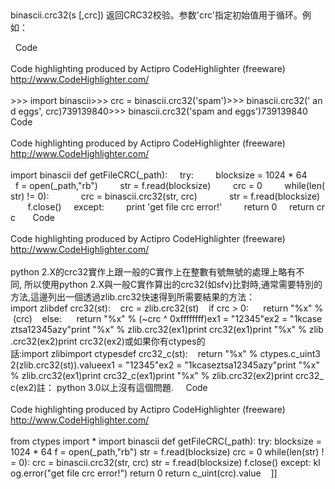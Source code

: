  


binascii.crc32(s [,crc])
返回CRC32校验。参数'crc'指定初始值用于循环。例如：


 
Code<br /><br />Code highlighting produced by Actipro CodeHighlighter (freeware)<br />http://www.CodeHighlighter.com/<br /><br />>>> import binascii>>> crc = binascii.crc32('spam')>>> binascii.crc32(' and eggs', crc)739139840>>> binascii.crc32('spam and eggs')739139840
 
 
Code<br /><br />Code highlighting produced by Actipro CodeHighlighter (freeware)<br />http://www.CodeHighlighter.com/<br /><br />import binascii def getFileCRC(_path):     try:         blocksize = 1024 * 64         f = open(_path,"rb")         str = f.read(blocksize)         crc = 0         while(len(str) != 0):             crc = binascii.crc32(str, crc)             str = f.read(blocksize)         f.close()     except:         print 'get file crc error!'         return 0     return crc  
 
 
Code<br /><br />Code highlighting produced by Actipro CodeHighlighter (freeware)<br />http://www.CodeHighlighter.com/<br /><br />python 2.X的crc32實作上跟一般的C實作上在整數有號無號的處理上略有不同, 所以使用python 2.X與一般C實作算出的crc32(如sfv)比對時,通常需要特別的方法,這邊列出一個透過zlib.crc32快速得到所需要結果的方法：import zlibdef crc32(st):    crc = zlib.crc32(st)    if crc > 0:      return "%x" % (crc)    else:      return "%x" % (~crc ^ 0xffffffff)ex1 = "12345"ex2 = "1kcaseztsa12345azy"print "%x" % zlib.crc32(ex1)print crc32(ex1)print "%x" % zlib.crc32(ex2)print crc32(ex2)或如果你有ctypes的話:import zlibimport ctypesdef crc32_c(st):    return "%x" % ctypes.c_uint32(zlib.crc32(st)).valueex1 = "12345"ex2 = "1kcaseztsa12345azy"print "%x" % zlib.crc32(ex1)print crc32_c(ex1)print "%x" % zlib.crc32(ex2)print crc32_c(ex2)註： python 3.0以上沒有這個問題.
 
 
Code<br /><br />Code highlighting produced by Actipro CodeHighlighter (freeware)<br />http://www.CodeHighlighter.com/<br /><br />from ctypes import * import binascii def getFileCRC(_path): try: blocksize = 1024 * 64 f = open(_path,"rb") str = f.read(blocksize) crc = 0 while(len(str) != 0): crc = binascii.crc32(str, crc) str = f.read(blocksize) f.close() except: klog.error("get file crc error!") return 0 return c_uint(crc).value
 
 ]]